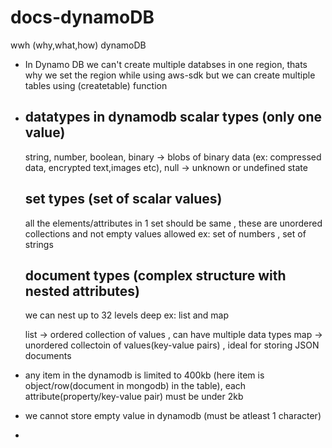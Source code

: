 # docs-dynamoDB
wwh (why,what,how) dynamoDB


- In Dynamo DB we can't create multiple databses in one region, thats why we set the region while using aws-sdk
but we can create multiple tables using (createtable) function
- datatypes in dynamodb
  scalar types (only one value)
  ------------
  string,
  number,
  boolean, 
  binary -> blobs of binary data (ex: compressed data, encrypted text,images etc),
  null -> unknown or undefined state
  
  set types (set of scalar values)
  ------------ 
  all the elements/attributes in 1 set should be same , these are unordered collections and not empty values allowed 
  ex: set of numbers , set of strings
  
  document types (complex structure with nested attributes)
  ------------
  we can nest up to 32 levels deep
  ex: list and map
  
  list -> ordered collection of values , can have multiple data types
  map  -> unordered collectoin of values(key-value pairs) , ideal for storing JSON documents
  
  
  
- any item in the dynamodb is limited to 400kb (here item is object/row(document in mongodb) in the table), each attribute(property/key-value pair) must be under 2kb
- we cannot store empty value in dynamodb (must be atleast 1 character)
- 
